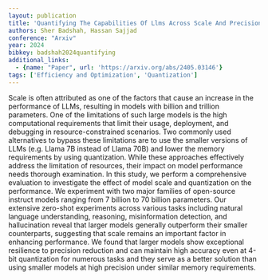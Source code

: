 ```yaml
---
layout: publication
title: 'Quantifying The Capabilities Of Llms Across Scale And Precision'
authors: Sher Badshah, Hassan Sajjad
conference: "Arxiv"
year: 2024
bibkey: badshah2024quantifying
additional_links:
  - {name: "Paper", url: 'https://arxiv.org/abs/2405.03146'}
tags: ['Efficiency and Optimization', 'Quantization']
---
```

Scale is often attributed as one of the factors that cause an increase in the
performance of LLMs, resulting in models with billion and trillion parameters.
One of the limitations of such large models is the high computational
requirements that limit their usage, deployment, and debugging in
resource-constrained scenarios. Two commonly used alternatives to bypass these
limitations are to use the smaller versions of LLMs (e.g. Llama 7B instead of
Llama 70B) and lower the memory requirements by using quantization. While these
approaches effectively address the limitation of resources, their impact on
model performance needs thorough examination. In this study, we perform a
comprehensive evaluation to investigate the effect of model scale and
quantization on the performance. We experiment with two major families of
open-source instruct models ranging from 7 billion to 70 billion parameters.
Our extensive zero-shot experiments across various tasks including natural
language understanding, reasoning, misinformation detection, and hallucination
reveal that larger models generally outperform their smaller counterparts,
suggesting that scale remains an important factor in enhancing performance. We
found that larger models show exceptional resilience to precision reduction and
can maintain high accuracy even at 4-bit quantization for numerous tasks and
they serve as a better solution than using smaller models at high precision
under similar memory requirements.
